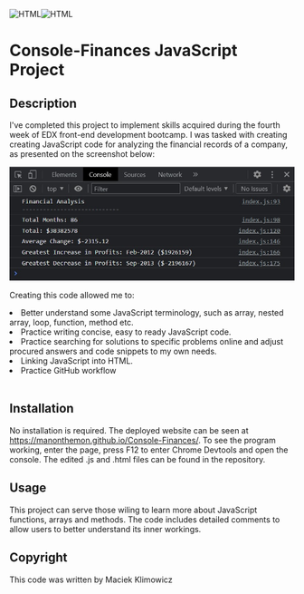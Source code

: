 ![HTML](https://img.shields.io/badge/JavaScript-323330?style=for-the-badge&logo=javascript&logoColor=F7DF1E)![HTML](https://img.shields.io/badge/HTML5-E34F26?style=for-the-badge&logo=html5&logoColor=white) 
# Console-Finances JavaScript Project

## Description


I've completed this project to implement skills acquired during the fourth week of EDX front-end development bootcamp. I was tasked with creating creating JavaScript code for analyzing the financial records of a company, as presented on the screenshot below:


![Screenshot](./Images/Finances_Console_Screenshot.jpg)

Creating this code allowed me to:


 <li>Better understand some JavaScript terminology, such as array, nested array, loop, function, method etc.</li>
 <li>Practice writing concise, easy to ready JavaScript code.</li>
 <li>Practice searching for solutions to specific problems online and adjust procured answers and code snippets to my own needs.</li>
 <li>Linking JavaScript into HTML.</li>
<li>Practice GitHub workflow </li><br>


## Installation


No installation is required. The deployed website can be seen at https://manonthemon.github.io/Console-Finances/. To see the program working, enter the page, press F12 to enter Chrome Devtools and open the console. The edited .js and .html files can be found in the repository.<br>

## Usage

This project can serve those wiling to learn more about JavaScript functions, arrays and methods. The code includes detailed comments to allow users to better understand its inner workings. 

## Copyright

This code was written by Maciek Klimowicz